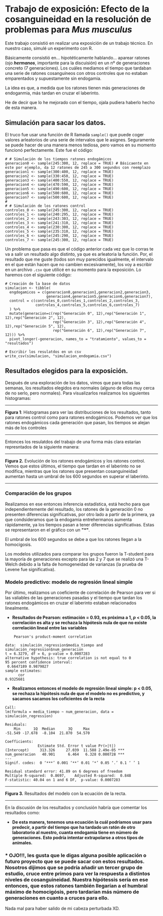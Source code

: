 # Trabajo de exposición: Efecto de la cosanguineidad en la resolución de problemas para *Mus musculus*

Este trabajo consistió en realizar una exposición de un trabajo técnico. En nuestro caso, simulé un experimento con R.

Básicamente consistió en... hipotéticamente hablando... aparear ratones (ojo ***hermanos***, importante para la discuisión) en un nº de generaciones concreto (7 generaciones). Los cuáles medíamos el tiempo que tardaban una serie de ratones cosanguíneos con otros controles que no estaban emparentados y supuestamente sin endogamia.

La idea es que, a medida que los ratones tienen más generaciones de endoganmia, más tardan en cruzar el laberinto.

He de decir que lo he mejorado con el tiempo, ojala pudiera haberlo hecho de esta manera.

## Simulación para sacar los datos.

El truco fue usar una función de R llamada ```sample()``` que puede coger valores arleatorios de una serie de intervalos que le asignes. Seguramente se puede hacer de una manera menos tediosa, pero vamos en su momento funcionó perfectamente. Este fue el código:

```
# # Simulación de los tiempos ratones endogámicos
generacion0 <- sample(245:300, 12, replace = TRUE) # Básicaente en este por ejemplo, da 12 ratones de 245 a 300 segundos con reemplazo
generacion1 <- sample(300:400, 12, replace = TRUE)
generacion2 <- sample(330:450, 12, replace = TRUE)
generacion3 <- sample(400:550, 12, replace = TRUE)
generacion4 <- sample(470:590, 12, replace = TRUE)
generacion5 <- sample(490:600, 12, replace = TRUE)
generacion6 <- sample(500:600, 12, replace = TRUE)
generacion7 <- sample(500:600, 12, replace = TRUE)
# 
# # Simulación de los ratones control
controles_0 <- sample(245:300, 12, replace = TRUE)
controles_1 <- sample(240:295, 12, replace = TRUE)
controles_2 <- sample(243:303, 12, replace = TRUE)
controles_3 <- sample(241:310, 12, replace = TRUE)
controles_4 <- sample(230:300, 12, replace = TRUE)
controles_5 <- sample(235:310, 12, replace = TRUE)
controles_6 <- sample(245:290, 12, replace = TRUE)
controles_7 <- sample(245:300, 12, replace = TRUE)
```

Un problema que pasa es que el código anterior cada vez que lo corras te va a salir un resultado algo distinto, ya que es arleatoria la función. Por, el resultado que me guste (todos son muy parecidos igualmente, el intervalo en el que están hacen que no cambien excesivamente), los voy a escribir en un archivo ```.csv``` que utilicé en su momento para la exposición. Lo haremos con el siguiente código:

```
# Creación de la base de datos
simulacion <- tibble(
  engdogamicos = c(generacion0,generacion1,generacion2,generacion3,
                   generacion4,generacion5,generacion6,generacion7),
  control = c(controles_0,controles_1,controles_2,controles_3,
              controles_4,controles_5,controles_6,controles_7)
  ) %>%
  mutate(generacion=c(rep("Generación 0", 12),rep("Generación 1", 12),rep("Generación 2", 12),
                      rep("Generación 3", 12),rep("Generación 4", 12),rep("Generación 5", 12),
                      rep("Generación 6", 12),rep("Generación 7", 12))) %>%
  pivot_longer(-generacion, names_to = "tratamiento", values_to = "resultados")

# Escribir los resulatdos en un csv
write_csv(simulacion, "simulacion_endogamia.csv") 
```

## Resultados elegidos para la exposición.

Después de una exploración de los datos, vimos que para todas las semanas, los resultados elegidos era normales (alguno de ellos muy cerca de no serlo, pero normales). Para visualizarlos realizamos los siguientes histogramas:

---

**Figura 1**: Histogramas para ver las distribuciones de los resultados, tanto para ratones control como para ratones endogámicos. Podemos ver que los ratones endogámicos cada generación que pasan, los tiempos se alejan más de los controles

---

Entonces los resulatdos del trabajo de una forma más clara estarían represntados de la siguiente manera:

---



**Figura 2.** Evolución de los ratones endogámicos y los ratones control. Vemos que estos últimos, el tiempo que tardan en el laberinto no se modifica, mientras que los ratones que presentan cosanguineidad aumentan hasta un umbral de los 600 segundos en superar el laberinto.

---
### Comparación de los grupos
Realizamos en ese entonces inferencia estadística, está hecho para que independientemente del resultado, los ratones de la generación 0 no presenten diferencias significativas, por otro lado a partir de la primera, ya que condsideramos que la endogamia entrehermanos aumenta rápidamente, ya los tiempos pasan a tener diferencias significativas. Estas se representaron en el gráfico con un **"*"**.

El umbral de los 600 segundos se debe a que los ratones llegan a la homocigosis.

Los modelos utilizados para comparar los grupos fueron la T-student para la mayoría de generaciones excepto para las 2 y 7 que se realizó una T-Welch debido a la falta de homogeneidad de varianzas (la prueba de Levene fue significativa).

### Modelo predictivo: modelo de regresión lineal simple
Por último, realizamos un coeficiente de correlación de Pearson para ver si las valiables de las generaciones pasadas y el tiempo que tardan los ratones endogámicos en cruzar el laberinto estaban relacionados linealmente.

* **Resultados de Pearson: estimación = 0.93, es próxima a 1, *p* < 0.05, la correlación es alta y se rechaza la hipótesis nula de que no existe correlación lineal entre las variables**

```
	Pearson's product-moment correlation

data:  simulación_regression$media_tiempo and simulación_regression$num_generacion
t = 6.3279, df = 6, p-value = 0.0007283
alternative hypothesis: true correlation is not equal to 0
95 percent confidence interval:
 0.6647189 0.9879827
sample estimates:
      cor 
0.9325681 
```

* **Realizamos entonces el modelo de regresión lineal simple: p < 0.05, se rechaza la hipótesis nula de que el modelo no es predictivo, y sacamos sacamos los coficientes de la recta**

```
Call:
lm(formula = media_tiempo ~ num_generacion, data = simulación_regression)

Residuals:
    Min      1Q  Median      3Q     Max 
-51.549 -17.678  -8.104  21.870  54.570 

Coefficients:
               Estimate Std. Error t value Pr(>|t|)    
(Intercept)     313.326     27.039  11.588 2.49e-05 ***
num_generacion   40.901      6.464   6.328 0.000728 ***
---
Signif. codes:  0 ‘***’ 0.001 ‘**’ 0.01 ‘*’ 0.05 ‘.’ 0.1 ‘ ’ 1

Residual standard error: 41.89 on 6 degrees of freedom
Multiple R-squared:  0.8697,	Adjusted R-squared:  0.848 
F-statistic: 40.04 on 1 and 6 DF,  p-value: 0.0007283
```

---

**Figura 3.** Resultados del modelo con la ecuación de la recta.

---

En la discusión de los resultados y conclusión habría que comentar los resultados como:

* **De esta manera, tenemos una ecuación la cuál podríamos usar para predecir, a partir del tiempo que ha tardado un ratón de otro laboratorio al nuestro, cuanta endogamia tiene en número de generaciones. Esto podría intentar extrapolarse a otros tipos de animales.**

### * OJO!!!, les gusta que le digas alguna posible aplicación o futuro proyecto que se puede sacar con estos resultados. Nosotros dijimos que se podría añadir un tercer grupo de estudio, cruce entre primos para ver la respuesta a distintos niveles de cosanguineidad. Nuestra hipótessis sería en ese entonces, que estos ratones también llegarían a el humbral máximo de homocigósis, pero tardarían más número de generaciones en cuanto a cruces para ello.

Nada mal para haber salido de mi cabeza perturbada XD.


